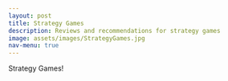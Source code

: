 ```yaml
---
layout: post
title: Strategy Games
description: Reviews and recommendations for strategy games
image: assets/images/StrategyGames.jpg
nav-menu: true
---
```


Strategy Games!